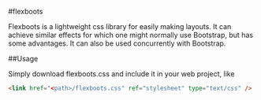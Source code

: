 #flexboots

Flexboots is a lightweight css library for easily making layouts. It can achieve similar effects for which one might normally use Bootstrap, but has some advantages. It can also be used concurrently with Bootstrap.

##Usage

Simply download flexboots.css and include it in your web project, like
```html
<link href="<path>/flexboots.css" ref="stylesheet" type="text/css" />
```